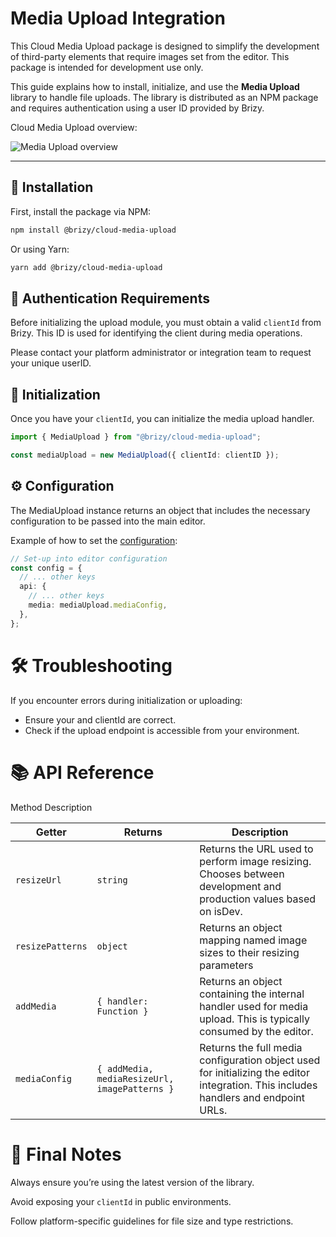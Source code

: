 # Media Upload Integration

This Cloud Media Upload package is designed to simplify the development of third-party elements that require images set from the editor.
This package is intended for development use only.

This guide explains how to install, initialize, and use the **Media Upload** library to handle file uploads. The library is distributed as an NPM package and requires authentication using a user ID provided by Brizy.

Cloud Media Upload overview:

![Media Upload overview](/img/examples/media-upload/overview.png)

---

## 🚀 Installation

First, install the package via NPM:

```bash
npm install @brizy/cloud-media-upload
```

Or using Yarn:

```bash
yarn add @brizy/cloud-media-upload
```

## 🔐 Authentication Requirements

Before initializing the upload module, you must obtain a valid `clientId` from Brizy. This ID is used for identifying the client during media operations.

Please contact your platform administrator or integration team to request your unique userID.

## 🧩 Initialization

Once you have your `clientId`, you can initialize the media upload handler.

```ts
import { MediaUpload } from "@brizy/cloud-media-upload";

const mediaUpload = new MediaUpload({ clientId: clientID });
```

## ⚙️ Configuration

The MediaUpload instance returns an object that includes the necessary configuration to be passed into the main editor.

Example of how to set the [configuration](https://github.com/EasyBrizy/Brizy-Local-Editor/blob/master/packages/demo-nextjs/src/components/Editor/contexts/utils.ts):

```ts
// Set-up into editor configuration
const config = {
  // ... other keys
  api: {
    // ... other keys
    media: mediaUpload.mediaConfig,
  },
};
```

# 🛠️ Troubleshooting

If you encounter errors during initialization or uploading:

- Ensure your and clientId are correct.
- Check if the upload endpoint is accessible from your environment.

# 📚 API Reference

Method Description

| Getter           | Returns                                       | Description                                                                                                                         |
| ---------------- | --------------------------------------------- | ----------------------------------------------------------------------------------------------------------------------------------- |
| `resizeUrl`      | `string`                                      | Returns the URL used to perform image resizing. Chooses between development and production values based on isDev.                   |
| `resizePatterns` | `object`                                      | Returns an object mapping named image sizes to their resizing parameters                                                            |
| `addMedia`       | `{ handler: Function }`                       | Returns an object containing the internal handler used for media upload. This is typically consumed by the editor.                  |
| `mediaConfig`    | `{ addMedia, mediaResizeUrl, imagePatterns }` | Returns the full media configuration object used for initializing the editor integration. This includes handlers and endpoint URLs. |

# 🧼 Final Notes

Always ensure you’re using the latest version of the library.

Avoid exposing your `clientId` in public environments.

Follow platform-specific guidelines for file size and type restrictions.
